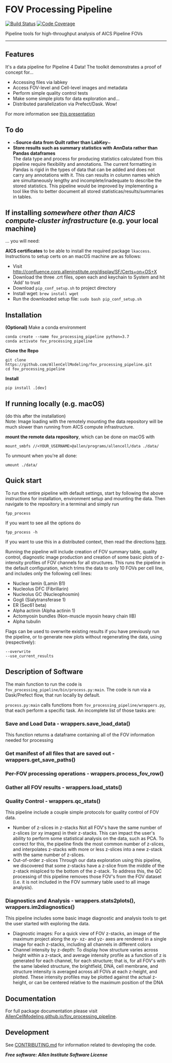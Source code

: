 # FOV Processing Pipeline

[![Build Status](https://github.com/AllenCellModeling/fov_processing_pipeline/workflows/Build%20Master/badge.svg)](https://github.com/AllenCellModeling/fov_processing_pipeline/actions)
[![Code Coverage](https://codecov.io/gh/AllenCellModeling/fov_processing_pipeline/branch/master/graph/badge.svg)](https://codecov.io/gh/AllenCellModeling/fov_processing_pipeline)

Pipeline tools for high-throughput analysis of AICS Pipeline FOVs

---

## Features
It's a data pipeline for Pipeline 4 Data!
The toolkit demonstrates a proof of concept for...
* Accessing files via labkey
* Access FOV-level and Cell-level images and metadata
* Perform simple quality control tests
* Make some simple plots for data exploration
and...
* Distributed parallelization via Prefect/Dask. Wow!

For more information see [this presentation](https://docs.google.com/presentation/d/13nFQ0KDxBti7Vgont6fcrv0gaE3NaGr-Deb-aNl2xLY/edit?usp=sharing)

## To do
* ~**Source data from Quilt rather than LabKey**~ <br>
* **Store results such as summary statistics with AnnData rather than Pandas dataframes** <br>
The data type and process for producing statistics calculated from this pipeline require flexibility and annotations. The current formatting in Pandas is rigid in the types of data that can be added and does not carry any annotations with it. This can results in column names which are simultaneously lengthy and incomplete/inadequate to describe the stored statistics. This pipeline would be improved by implementing a tool like this to better document all stored statisticas/results/summaries in tables.


## If installing *somewhere other than AICS compute-cluster infrastructure* (e.g. your local machine)
... you will need:

**AICS certificates** to be able to install the required package `lkaccess`. Instructions to setup certs on an macOS machine are as follows:

- Visit http://confluence.corp.alleninstitute.org/display/SF/Certs+on+OS+X
- Download the three .crt files, open each and keychain to System and hit 'Add' to trust
- Download `pip_conf_setup.sh` to project directory
- Install wget: `brew install wget`
- Run the downloaded setup file: `sudo bash pip_conf_setup.sh`

## Installation
**(Optional)** Make a conda environment
```
conda create --name fov_processing_pipeline python=3.7  
conda activate fov_processing_pipeline
```

**Clone the Repo**
```
git clone https://github.com/AllenCellModeling/fov_processing_pipeline.git
cd fov_processing_pipeline
```

**Install**  
```
pip install .[dev]
```

## If running locally (e.g. macOS)
(do this after the installation)  
Note: Image loading with the remotely mounting the data repository will be much slower than running from AICS compute infrastructure.

**mount the remote data repository**, which can be done on macOS with 

```
mount_smbfs //<YOUR_USERNAME>@allen/programs/allencell/data ./data/
```

To unmount when you're all done:

```
umount ./data/
```

## Quick start
To run the entire pipeline with default settings, start by following the above instructions for installation, environment setup and mounting the data. Then navigate to the repository in a terminal and simply run

```
fpp_process
```

If you want to see all the options do
```
fpp_process -h
```

If you want to use this in a distributed context, then read the directions [here](./docs/distributed_instructions.md).


Running the pipeline will include creation of FOV summary table, quality control, diagnostic image production and creation of some basic plots of z-intensity profiles of FOV channels for all structures. This runs the pipeline in the default configuration, which trims the data to only 10 FOVs per cell line, and includes only the following cell lines:
- Nuclear lamin (Lamin B1)
- Nucleolus DFC (Fibrillarin)
- Nucleolus GC (Nucleophosmin)
- Gogli (Sialytransferase 1)
- ER (Sec61 beta)
- Alpha actinin (Alpha actinin 1)
- Actomyosin bundles (Non-muscle myosin heavy chain IIB)
- Alpha tubulin

Flags can be used to overwrite existing results if you have previously run the pipeline, or to generate new plots without regenerating the data, using (respectively):
```
--overwrite
--use_current_results
```

## Description of Software

The main function to run the code is `fov_processing_pipeline/bin/process.py:main`. The code is run via a Dask/Prefect flow, that run locally by default. 

`process.py:main` calls functions from `fov_processing_pipeline/wrappers.py`, that each perform a specific task. An incomplete list of those tasks are:

### Save and Load Data - wrappers.save_load_data()

This function returns a dataframe containing all of the FOV information needed for processing

### Get manifest of all files that are saved out - wrappers.get_save_paths()

### Per-FOV processing operations - wrappers.process_fov_row()

### Gather all FOV results - wrappers.load_stats()

### Quality Control - wrappers.qc_stats()
This pipeline include a couple simple protocols for quality control of FOV data.
* Number of z-slices in z-stacks
Not all FOV's have the same number of z-slices (or xy images) in their z-stacks. This can impact the user's ability to perform some statistical analysis on the data, such as PCA. To correct for this, the pipeline finds the most common number of z-slices, and interpolates z-stacks with more or less z-slices into a new z-stack with the same number of z-slices.
* Out-of-order z-slices
Through our data exploration using this pipeline, we discovered that some z-stacks have a z-slice from the middle of the z-stack misplced to the bottom of the z-stack. To address this, the QC processing of this pipeline removes those FOV's from the FOV dataset (i.e. it is not included in the FOV summary table used to all image analysis).

### Diagnostics and Analysis - wrappers.stats2plots(), wrappers.im2diagnostics()
This pipeline includes some basic image diagnostic and analysis tools to get the user started with exploring the data.
* Diagnostic images: For a quick view of FOV z-stacks, an image of the maximum project along the xy- xz- and yz- axes are rendered in a single image for each z-stacks, including all channels in different colors
* Channel intensity by z-depth: To display how structure varies across height within a z-stack, and average intensity profile as a function of z is generated for each channel, for each structure; that is, for all FOV's with the same labeled structure, the brightfield, DNA, cell membrane, and structure intensity is averaged across all FOVs at each z-height, and plotted. These intensity profiles may be plotted against the actual z-height, or can be centered relative to the maximum position of the DNA
 
## Documentation
For full package documentation please visit [AllenCellModeling.github.io/fov_processing_pipeline](https://AllenCellModeling.github.io/fov_processing_pipeline).

## Development
See [CONTRIBUTING.md](CONTRIBUTING.md) for information related to developing the code.

***Free software: Allen Institute Software License***

